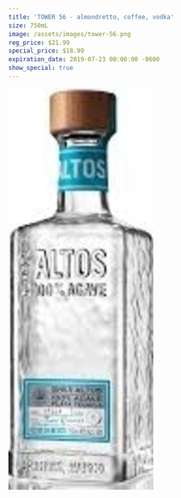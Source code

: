 ```yaml
---
title: 'TOWER 56 - almondretto, coffee, vodka'
size: 750mL
image: /assets/images/tower-56.png
reg_price: $21.99
special_price: $18.99
expiration_date: 2019-07-23 00:00:00 -0600
show_special: true
---
```


![](/assets/images/versions/olmeca-2-1---x----288-800x---.jpg)